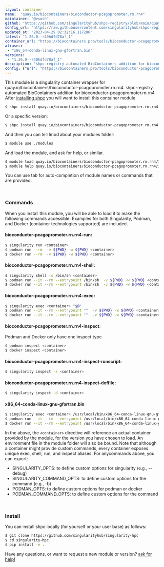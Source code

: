 ```yaml
---
layout: container
name:  "quay.io/biocontainers/bioconductor-pcagopromoter.rn.rn4"
maintainer: "@vsoch"
github: "https://github.com/singularityhub/shpc-registry/blob/main/quay.io/biocontainers/bioconductor-pcagopromoter.rn.rn4/container.yaml"
config_url: "https://raw.githubusercontent.com/singularityhub/shpc-registry/main/quay.io/biocontainers/bioconductor-pcagopromoter.rn.rn4/container.yaml"
updated_at: "2023-04-29 02:32:16.117286"
latest: "1.26.0--r40hdfd78af_1"
container_url: "https://biocontainers.pro/tools/bioconductor-pcagopromoter.rn.rn4"
aliases:
 - "x86_64-conda-linux-gnu-gfortran.bin"
versions:
 - "1.26.0--r40hdfd78af_1"
description: "shpc-registry automated BioContainers addition for bioconductor-pcagopromoter.rn.rn4"
config: {"url": "https://biocontainers.pro/tools/bioconductor-pcagopromoter.rn.rn4", "maintainer": "@vsoch", "description": "shpc-registry automated BioContainers addition for bioconductor-pcagopromoter.rn.rn4", "latest": {"1.26.0--r40hdfd78af_1": "sha256:cd55f835064b9d2dbc0050a97cbbeebb298be6da0cf8797a3e420fad743e0d62"}, "tags": {"1.26.0--r40hdfd78af_1": "sha256:cd55f835064b9d2dbc0050a97cbbeebb298be6da0cf8797a3e420fad743e0d62"}, "docker": "quay.io/biocontainers/bioconductor-pcagopromoter.rn.rn4", "aliases": {"x86_64-conda-linux-gnu-gfortran.bin": "/usr/local/bin/x86_64-conda-linux-gnu-gfortran.bin"}}
---
```


This module is a singularity container wrapper for quay.io/biocontainers/bioconductor-pcagopromoter.rn.rn4.
shpc-registry automated BioContainers addition for bioconductor-pcagopromoter.rn.rn4
After [installing shpc](#install) you will want to install this container module:


```bash
$ shpc install quay.io/biocontainers/bioconductor-pcagopromoter.rn.rn4
```

Or a specific version:

```bash
$ shpc install quay.io/biocontainers/bioconductor-pcagopromoter.rn.rn4:1.26.0--r40hdfd78af_1
```

And then you can tell lmod about your modules folder:

```bash
$ module use ./modules
```

And load the module, and ask for help, or similar.

```bash
$ module load quay.io/biocontainers/bioconductor-pcagopromoter.rn.rn4/1.26.0--r40hdfd78af_1
$ module help quay.io/biocontainers/bioconductor-pcagopromoter.rn.rn4/1.26.0--r40hdfd78af_1
```

You can use tab for auto-completion of module names or commands that are provided.

<br>

### Commands

When you install this module, you will be able to load it to make the following commands accessible.
Examples for both Singularity, Podman, and Docker (container technologies supported) are included.

#### bioconductor-pcagopromoter.rn.rn4-run:

```bash
$ singularity run <container>
$ podman run --rm  -v ${PWD} -w ${PWD} <container>
$ docker run --rm  -v ${PWD} -w ${PWD} <container>
```

#### bioconductor-pcagopromoter.rn.rn4-shell:

```bash
$ singularity shell -s /bin/sh <container>
$ podman run --it --rm --entrypoint /bin/sh  -v ${PWD} -w ${PWD} <container>
$ docker run --it --rm --entrypoint /bin/sh  -v ${PWD} -w ${PWD} <container>
```

#### bioconductor-pcagopromoter.rn.rn4-exec:

```bash
$ singularity exec <container> "$@"
$ podman run --it --rm --entrypoint ""  -v ${PWD} -w ${PWD} <container> "$@"
$ docker run --it --rm --entrypoint ""  -v ${PWD} -w ${PWD} <container> "$@"
```

#### bioconductor-pcagopromoter.rn.rn4-inspect:

Podman and Docker only have one inspect type.

```bash
$ podman inspect <container>
$ docker inspect <container>
```

#### bioconductor-pcagopromoter.rn.rn4-inspect-runscript:

```bash
$ singularity inspect -r <container>
```

#### bioconductor-pcagopromoter.rn.rn4-inspect-deffile:

```bash
$ singularity inspect -d <container>
```


#### x86_64-conda-linux-gnu-gfortran.bin

```bash
$ singularity exec <container> /usr/local/bin/x86_64-conda-linux-gnu-gfortran.bin
$ podman run --it --rm --entrypoint /usr/local/bin/x86_64-conda-linux-gnu-gfortran.bin   -v ${PWD} -w ${PWD} <container> -c " $@"
$ docker run --it --rm --entrypoint /usr/local/bin/x86_64-conda-linux-gnu-gfortran.bin   -v ${PWD} -w ${PWD} <container> -c " $@"
```



In the above, the `<container>` directive will reference an actual container provided
by the module, for the version you have chosen to load. An environment file in the
module folder will also be bound. Note that although a container
might provide custom commands, every container exposes unique exec, shell, run, and
inspect aliases. For anycommands above, you can export:

 - SINGULARITY_OPTS: to define custom options for singularity (e.g., --debug)
 - SINGULARITY_COMMAND_OPTS: to define custom options for the command (e.g., -b)
 - PODMAN_OPTS: to define custom options for podman or docker
 - PODMAN_COMMAND_OPTS: to define custom options for the command

<br>

### Install

You can install shpc locally (for yourself or your user base) as follows:

```bash
$ git clone https://github.com/singularityhub/singularity-hpc
$ cd singularity-hpc
$ pip install -e .
```

Have any questions, or want to request a new module or version? [ask for help!](https://github.com/singularityhub/singularity-hpc/issues)